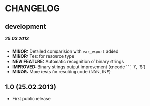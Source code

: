 CHANGELOG
=========


## development

##### 25.03.2013
- **MINOR:** Detailed comparision with `var_export` added
- **MINOR:** Test for resource type
- **NEW FEATURE:** Automatic recognition of binary strings
- **IMPROVED:** Binary strings output improvement (encode '"', '\\', '$')
- **MINOR:** More tests for resulting code (NAN, INF)


## 1.0 (25.02.2013)
- First public release
